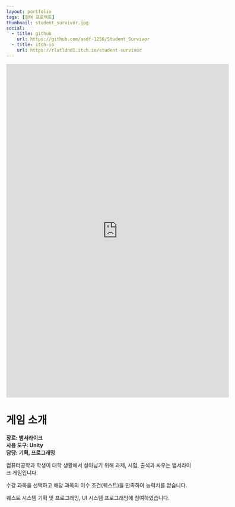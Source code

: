 ```yaml
---
layout: portfolio
tags: [참여 프로젝트]
thumbnail: student_survivor.jpg
social:
  - title: github
    url: https://github.com/asdf-1256/Student_Survivor
  - title: itch-io
    url: https://rlatldnd1.itch.io/student-survivor
---
```

<iframe frameborder="0" src="https://itch.io/embed-upload/9246182" allow="autoplay; fullscreen" width="600" height="900"><a href="https://rlatldnd1.itch.io/student-survivor">Play Student Survivor on itch.io</a></iframe>


# 게임 소개
**장르: 뱀서라이크**<br>**사용 도구: Unity**<br>**담당: 기획, 프로그래밍**

컴퓨터공학과 학생이 대학 생활에서 살아남기 위해 과제, 시험, 출석과 싸우는 뱀서라이크 게임입니다.

수강 과목을 선택하고 해당 과목의 이수 조건(퀘스트)을 만족하여 능력치를 얻습니다.

퀘스트 시스템 기획 및 프로그래밍, UI 시스템 프로그래밍에 참여하였습니다.